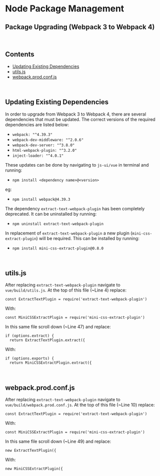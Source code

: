 # Node Package Management
## Package Upgrading (Webpack 3 to Webpack 4)


<br/><a id="contents"></a>
## Contents
  * [Updating Existing Dependencies](#updating-existing)
  * [utils.js](#utils)
  * [webpack.prod.conf.js](#webpack-conf)

<br/><a id="updating-existing"></a>
## Updating Existing Dependencies

  In order to upgrade from Webpack 3 to Webpack 4, there are several dependencies that must be updated. The correct versions of the required dependencies are listed below:

  * `webpack: "^4.39.3"`
  * `webpack-dev-middleware: "^2.0.6"`
  * `webpack-dev-server: "^3.8.0"`
  * `html-webpack-plugin: "^3.2.0"`
  * `inject-loader: "^4.0.1"`

  These updates can be done by navigating to `js-ui/vue` in terminal and running:

  * `npm install <dependency name>@<version>`

  eg:

  * `npm install webpack@4.39.3`

  The dependency `extract-text-webpack-plugin` has been completely deprecated. It can be uninstalled by running:

  * `npm uninstall extract-text-webpack-plugin`

  In replacement of `extract-text-webpack-plugin` a new plugin (`mini-css-extract-plugin`) will be required. This can be installed by running:

  * `npm install mini-css-extract-plugin@0.8.0`

  
<br/><a id="utils"></a>
## utils.js

  After replacing `extract-text-webpack-plugin` navigate to `vue/build/utils.js`.
  At the top of this file (~Line 4) replace:

  ```
  const ExtractTextPlugin = require('extract-text-webpack-plugin')
  ```

  With:

  ```
  const MiniCSSExtractPlugin = require('mini-css-extract-plugin')
  ```

  In this same file scroll down (~Line 47) and replace:

  ```
  if (options.extract) {
    return ExtractTextPlugin.extract({
  ```

  With:

  ```
  if (options.exports) {
    return MiniCSSExtractPlugin.extract({
  ```


<br/><a id="webpack-conf"></a>
## webpack.prod.conf.js

  After replacing `extract-text-webpack-plugin` navigate to `vue/build/webpack.prod.conf.js`.
  At the top of this file (~Line 10) replace:

  ```
  const ExtractTextPlugin = require('extract-text-webpack-plugin')
  ```

  With:

  ```
  const MiniCSSExtractPlugin = require('mini-css-extract-plugin')
  ```

  In this same file scroll down (~Line 49) and replace:

  ```
  new ExtractTextPlugin({
  ```

  With:

  ```
  new MiniCSSExtractPlugin({
  ```